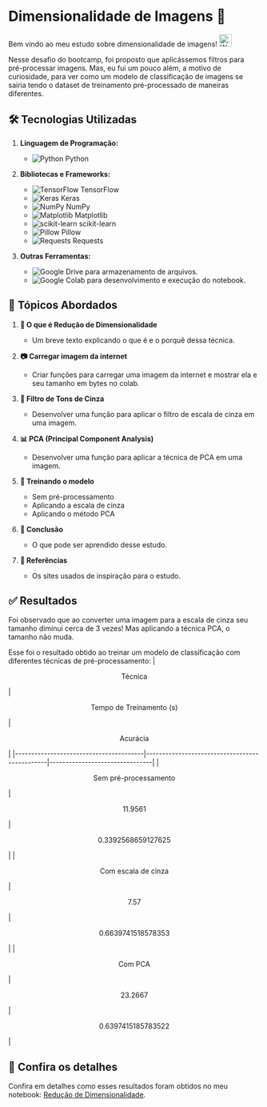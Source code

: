 # Dimensionalidade de Imagens 📐
Bem vindo ao meu estudo sobre dimensionalidade de imagens! <img src="https://raw.githubusercontent.com/Tarikul-Islam-Anik/Animated-Fluent-Emojis/master/Emojis/Hand%20gestures/Waving%20Hand.png" alt="Waving Hand" width="25" height="25" />

Nesse desafio do bootcamp, foi proposto que aplicássemos filtros para pré-processar imagens. Mas, eu fui um pouco além, a motivo de curiosidade, para ver como um modelo de classificação de imagens se sairia tendo o dataset de treinamento pré-processado de maneiras diferentes.

## 🛠️ Tecnologias Utilizadas

1. **Linguagem de Programação:**
   - ![Python](https://img.shields.io/badge/-Python-333?style=flat&logo=python&logoColor=white) Python

2. **Bibliotecas e Frameworks:**
   - ![TensorFlow](https://img.shields.io/badge/-TensorFlow-FF6F00?style=flat&logo=tensorflow&logoColor=white) TensorFlow
   - ![Keras](https://img.shields.io/badge/-Keras-D00000?style=flat&logo=keras&logoColor=white) Keras
   - ![NumPy](https://img.shields.io/badge/-NumPy-013243?style=flat&logo=numpy&logoColor=white) NumPy
   - ![Matplotlib](https://img.shields.io/badge/-Matplotlib-11557C?style=flat&logo=matplotlib&logoColor=white) Matplotlib
   - ![scikit-learn](https://img.shields.io/badge/-scikit--learn-F7931E?style=flat&logo=scikit-learn&logoColor=white) scikit-learn
   - ![Pillow](https://img.shields.io/badge/-Pillow-333?style=flat&logo=pillow&logoColor=white) Pillow
   - ![Requests](https://img.shields.io/badge/-Requests-333?style=flat&logo=python&logoColor=white) Requests

3. **Outras Ferramentas:**
   - ![Google Drive](https://img.shields.io/badge/-Google%20Drive-4285F4?style=flat&logo=google-drive&logoColor=white) para armazenamento de arquivos.
   - ![Google Colab](https://img.shields.io/badge/-Google%20Colab-F9AB00?style=flat&logo=google-colab&logoColor=white) para desenvolvimento e execução do notebook.

## 📑 Tópicos Abordados

1. **🧩 O que é Redução de Dimensionalidade**
   - Um breve texto explicando o que é e o porquê dessa técnica.
  
2. **📷 Carregar imagem da internet**
   - Criar funções para carregar uma imagem da internet e mostrar ela e seu tamanho em bytes no colab.

4. **🔳 Filtro de Tons de Cinza**
   - Desenvolver uma função para aplicar o filtro de escala de cinza em uma imagem.

5. **📊 PCA (Principal Component Analysis)**
   - Desenvolver uma função para aplicar a técnica de PCA em uma imagem.
    
7. **🧠 Treinando o modelo**
   - Sem pré-processamento
   - Aplicando a escala de cinza
   - Aplicando o método PCA
  
6. **📕 Conclusão**
   - O que pode ser aprendido desse estudo.
   
8. **🔗 Referências**
   - Os sites usados de inspiração para o estudo.

## ✅ Resultados
Foi observado que ao converter uma imagem para a escala de cinza seu tamanho diminui cerca de 3 vezes! Mas aplicando a técnica PCA, o tamanho não muda.

Esse foi o resultado obtido ao treinar um modelo de classificação com diferentes técnicas de pré-processamento:
|<p align="center">Técnica</p>|<p align="center">Tempo de Treinamento (s)</p>|<p align="center">Acurácia</p>|
|----------------------------------------|-----------------------------------------------|--------------------------------|
| <p align="center">Sem pré-processamento</p> | <p align="center">11.9561</p>               | <p align="center">0.3392568659127625</p> |
| <p align="center">Com escala de cinza</p>  | <p align="center">7.57</p>                  | <p align="center">0.6639741518578353</p> |
| <p align="center">Com PCA</p>          | <p align="center">23.2667</p>                | <p align="center">0.6397415185783522</p> |

## :eyes: Confira os detalhes
Confira em detalhes como esses resultados foram obtidos no meu notebook: [Redução de Dimensionalidade](https://colab.research.google.com/drive/19PfZsRwThQstkUR1MMQ5xydq8wvAGYno?usp=sharing).
